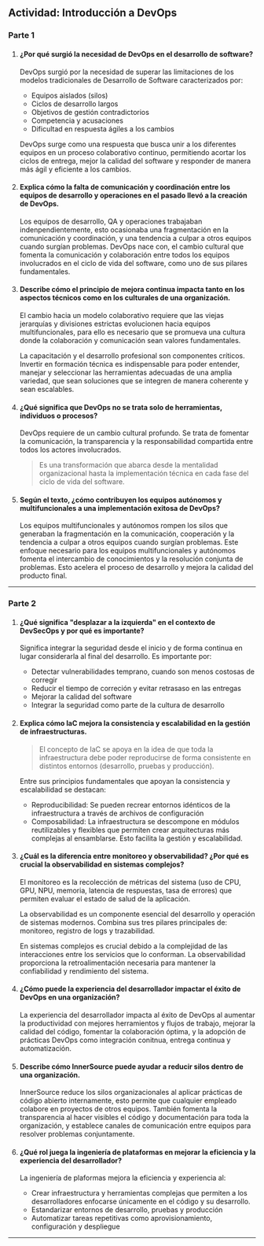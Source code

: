 ## Actividad: Introducción a DevOps

### Parte 1

1. #### ¿Por qué surgió la necesidad de DevOps en el desarrollo de software?

    DevOps surgió por la necesidad de superar las limitaciones de los modelos tradicionales de Desarrollo de Software caracterizados por:

    - Equipos aislados (silos)
    - Ciclos de desarrollo largos
    - Objetivos de gestión contradictorios
    - Competencia y acusaciones
    - Dificultad en respuesta ágiles a los cambios
    
    DevOps surge como una respuesta que busca unir a los diferentes equipos en un proceso colaborativo continuo, permitiendo acortar los ciclos de entrega, mejor la calidad del software y responder de manera más ágil y eficiente a los cambios.

2. #### Explica cómo la falta de comunicación y coordinación entre los equipos de desarrollo y operaciones en el pasado llevó a la creación de DevOps.

    Los equipos de desarrollo, QA y operaciones trabajaban indenpendientemente, esto ocasionaba una fragmentación en la comunicación y coordinación, y una tendencia a culpar a otros equipos cuando surgían problemas. DevOps nace con, el cambio cultural que fomenta la comunicación y colaboración entre todos los equipos involucrados en el ciclo de vida del software, como uno de sus pilares fundamentales.

3. #### Describe cómo el principio de mejora continua impacta tanto en los aspectos técnicos como en los culturales de una organización.

    El cambio hacia un modelo colaborativo requiere que las viejas jerarquías y divisiones estrictas evolucionen hacia equipos multifuncionales, para ello es necesario que se promueva una cultura donde la colaboración y comunicación sean valores fundamentales.

    La capacitación y el desarrollo profesional son componentes críticos. Invertir en formación técnica es indispensable para poder entender, manejar y seleccionar las herramientas adecuadas de una amplia variedad, que sean soluciones que se integren de manera coherente y sean escalables.

4. #### ¿Qué significa que DevOps no se trata solo de herramientas, individuos o procesos?  

    DevOps requiere de un cambio cultural profundo. Se trata de fomentar la comunicación, la transparencia y la responsabilidad compartida entre todos los actores involucrados. 
    
    > Es una transformación que abarca desde la mentalidad organizacional hasta la implementación técnica en cada fase del ciclo de vida del software.

5. #### Según el texto, ¿cómo contribuyen los equipos autónomos y multifuncionales a una implementación exitosa de DevOps?  

    Los equipos multifuncionales y autónomos rompen los silos que generaban la fragmentación en la comunicación, cooperación y la tendencia a culpar a otros equipos cuando surgían problemas. Este enfoque necesario para los equipos multifuncionales y autónomos fomenta el intercambio de conocimientos y la resolución conjunta de problemas. Esto acelera el proceso de desarrollo y mejora la calidad del producto final.

---

### Parte 2

1. #### ¿Qué significa "desplazar a la izquierda" en el contexto de DevSecOps y por qué es importante?

    Significa integrar la seguridad desde el inicio y de forma continua en lugar considerarla al final del desarrollo. Es importante por:

    - Detectar vulnerabilidades temprano, cuando son menos costosas de corregir
    - Reducir el tiempo de correción y evitar retrasaso en las entregas
    - Mejorar la calidad del software
    - Integrar la seguridad como parte de la cultura de desarrollo

2. #### Explica cómo IaC mejora la consistencia y escalabilidad en la gestión de infraestructuras.

    > El concepto de IaC se apoya en la idea de que toda la infraestructura debe poder reproducirse de forma consistente en distintos entornos (desarrollo, pruebas y producción).

    Entre sus principios fundamentales que apoyan la consistencia y escalabilidad se destacan:

    - Reproducibilidad: Se pueden recrear entornos idénticos de la infraestructura a través de archivos de configuración
    - Composabilidad: La infraestructura se descompone en módulos reutilizables y flexibles que permiten crear arquitecturas más complejas al ensamblarse. Esto facilita la gestión y escalabilidad.

3. #### ¿Cuál es la diferencia entre monitoreo y observabilidad? ¿Por qué es crucial la observabilidad en sistemas complejos?

    El monitoreo es la recolección de métricas del sistema (uso de CPU, GPU, NPU, memoria, latencia de respuestas, tasa de errores) que permiten evaluar el estado de salud de la aplicación.
    
    La observabilidad es un componente esencial del desarrollo y operación de sistemas modernos. Combina sus tres pilares principales de: monitoreo, registro de logs y trazabilidad.
    
    En sistemas complejos es crucial debido a la complejidad de las interacciones entre los servicios que lo conforman. La observabilidad proporciona la retroalimentación necesaria para mantener la confiabilidad y rendimiento del sistema.

4. #### ¿Cómo puede la experiencia del desarrollador impactar el éxito de DevOps en una organización?

    La experiencia del desarrollador impacta al éxito de DevOps al aumentar la productividad con mejores herramientos y flujos de trabajo, mejorar la calidad del código, fomentar la colaboración óptima, y la adopción de prácticas DevOps como integración conitnua, entrega continua y automatización.

5. #### Describe cómo InnerSource puede ayudar a reducir silos dentro de una organización.

    InnerSource reduce los silos organizacionales al aplicar prácticas de código abierto internamente, esto permite que cualquier empleado colabore en proyectos de otros equipos. También fomenta la transparencia al hacer visibles el código y documentación para toda la organización, y establece canales de comunicación entre equipos para resolver problemas conjuntamente.

6. #### ¿Qué rol juega la ingeniería de plataformas en mejorar la eficiencia y la experiencia del desarrollador?  

    La ingeniería de plaformas mejora la eficiencia y experiencia al:
    
    - Crear infraestructura y herramientas complejas que permiten a los desarrolladores enfocarse únicamente en el código y su desarrollo.
    - Estandarizar entornos de desarrollo, pruebas y producción
    - Automatizar tareas repetitivas como aprovisionamiento, configuración y despliegue

---

